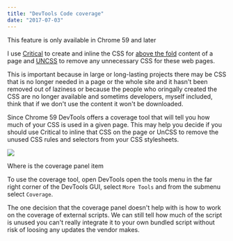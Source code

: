```yaml
---
title: "DevTools Code coverage"
date: "2017-07-03"
---
```


This feature is only available in Chrome 59 and later

I use [Critical](https://github.com/addyosmani/critical) to create and inline the CSS for [above the fold](https://www.optimizely.com/optimization-glossary/above-the-fold/) content of a page and [UNCSS](https://github.com/giakki/uncss) to remove any unnecessary CSS for these web pages.

This is important because in large or long-lasting projects there may be CSS that is no longer needed in a page or the whole site and it hasn't been removed out of laziness or because the people who oringally created the CSS are no longer available and sometims developers, myself included, think that if we don't use the content it won't be downloaded.

Since Chrome 59 DevTools offers a coverage tool that will tell you how much of your CSS is used in a given page. This may help you decide if you should use Critical to inline that CSS on the page or UnCSS to remove the unused CSS rules and selectors from your CSS stylesheets.

![](//publishing-project.rivendellweb.net/wp-content/uploads/2017/06/coverage-menu-location.png)

Where is the coverage panel item

To use the coverage tool, open DevTools open the tools menu in the far right corner of the DevTools GUI, select `More Tools` and from the submenu select `Coverage`.

The one decision that the coverage panel doesn't help with is how to work on the coverage of external scripts. We can still tell how much of the script is unused you can't really integrate it to your own bundled script without risk of loosing any updates the vendor makes.
